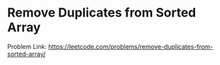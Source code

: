 # Remove Duplicates from Sorted Array

Problem Link: https://leetcode.com/problems/remove-duplicates-from-sorted-array/